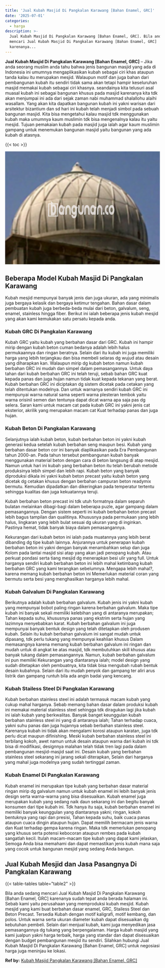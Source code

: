 ```yaml
---
title: 'Jual Kubah Masjid Di Pangkalan Karawang [Bahan Enamel, GRC]'
date: '2025-07-01'
categories:
  - harga
description: >-
  Jual Kubah Masjid Di Pangkalan Karawang [Bahan Enamel, GRC]. Bila anda sedang
  mencari Jual Kubah Masjid Di Pangkalan Karawang [Bahan Enamel, GRC]
  karenanya...
---
```


**Jual Kubah Masjid Di Pangkalan Karawang \[Bahan Enamel, GRC\]** – Jika anda seorang muslim anda tahu bahwa jenis bangunan masjid yang ada di Indonesia ini umumnya mengaplikasikan kubah sebagai ciri khas ataupun tanda kalau itu merupakan mesjid. Walaupun motif dan juga bahan dari pembangunan kubah itu sendiri tidak sama akan tetapi hampir keseluruhan masjid memakai kubah sebagai ciri khasnya. seandainya kita telusuri asal muasal kubah ini sebagai bangunan khusus pada masjid karenanya kita tdk akan menjumpai ini ada dari sejak zaman nabi muhammad shalallohu alaihi wasallam. Yang akan kita dapatkan bangunan kubah ini yakni warisan dari arsitektur bizantium dan sd hari ini kubah telah menjadi simbol pada sebuah bangunan masjid. Kita bisa mengetahui kalau masjid tdk menggunakan kubah maka umumnya kaum muslimin tdk bisa mengenalnya kalau itu yaitu mesjid. Tujuan pemakaian kubah pada masjid juga ialah agar kaum muslimin gampang untuk menemukan bangunan masjid yaitu bangunan yang ada kubah di atasnya.

{{< toc >}}

![Jual Kubah Masjid Di Pangkalan Karawang [Bahan Enamel, GRC]](/images/jual-kubah-masjid-16.png)

## Beberapa Model Kubah Masjid Di Pangkalan Karawang

Kubah mesjid mempunyai banyak jenis dan juga ukuran, ada yang minimalis juga bergaya kelasik dan bergaya ketimur tengahan. Bahan dasar dalam pembuatan kubah juga berbeda-beda mulai dari beton, galvalum, seng, enamel, stainless hingga fiber. Berikut ini ialah beberapa jenis kubah mesjid yang akan kami kemukakan satu persatu kepada anda.

### Kubah GRC Di Pangkalan Karawang

Kubah GRC yaitu kubah yang berbahan dasar dari GRC. Kubah ini hampir mirip dengan kubah beton cuman bedanya adalah lebih halus permukaannya dan ringan beratnya. Selain dari itu kubah ini juga memiliki harga yang lebih terjangkau dan bisa membeli selaras dg wujud atau desain yang diharapkan kan. Walaupun mirip dg kubah beton namun kubah berbahan GRC ini mudah dan simpel dalam pemasangannya. Untuk daya tahan dari kubah berbahan GRC ini telah teruji, sebab bahan GRC kuat kepada panas dan juga hujan namun tidak kuat kepada tekanan yang berat. Kubah berbahan GRC ini diciptakan dg sistem dicetak pada cetakan yang telah ditentukan modelnya. Dan untuk warnanya sendiri kubah GRC ini mempunyai warna natural sama seperti warna plesteran tembok yaitu warna orisinil semen dan tentunya dapat dicat warna apa saja pas dg selera. Saran kami untuk macam cat pada kubah GRC ini yakni jenis cat eksterior, akrilik yang merupakan macam cat Kuat terhadap panas dan juga hujan.

### Kubah Beton Di Pangkalan Karawang

Selanjutnya ialah kubah beton, kubah berbahan beton ini yakni kubah generasi kedua setelah kubah berbahan seng maupun besi. Kubah yang berbahan dasar beton cor ini banyak diaplikasikan pada Era Pembangunan tahun 2000-an. Pada tahun tersebut pembangunan kubah banyak menggunakan material beton dengan cara di beton langsung di atap mesjid. Namun untuk hari ini kubah yang berbahan beton itu telah berubah metode produksinya lebih simpel dan lebih rapi. Kubah beton yang banyak diproduksi dikala ini yakni kubah beton precast yaitu kubah beton yang dicetak dg cetakan khusus dengan berbahan campuran beton readymix bermutu. Kemudian dipadatkan dan dikeringkan pada temperatur tertentu sehingga kualitas dan juga kekuatannya teruji.

Kubah berbahan beton precast ini tdk utuh formatnya dalam separuh bulatan melainkan dibagi-bagi dalam beberapa puzle, agar gampang dalam pemasangannya. Dengan sistem seperti ini kubah berbahan beton precast lebih bagus tampilan dan qualitinya. Khususnya pada permukaan yang lebih halus, lingkaran yang lebih bulat sesuai dg ukuran yang di inginkan. Pastinya hemat, tidak banyak biaya dalam pemasangannya.

Kekurangan dari kubah beton ini ialah pada muatannya yang lebih berat dibanding dg tipe kubah lainnya. Anjurannya untuk penerapan kubah berbahan beton ini yakni dengan banyak menambahkan selup dan juga Kolom pada lantai masjid sisi atap yang akan jadi penopang kubah. Atau perkuat pondasi serta tiang mesjid dg menerapkan besi ulir yang full. Untuk harganya sendiri kubah berbahan beton ini lebih mahal ketimbang kubah berbahan GRC yang kami terangkan sebelumnya. Mengapa lebih mahal?, karena memang kubah berbahan beton ini Memerlukan material coran yang bermutu serta besi yang menghasilkan harganya lebih mahal.

### Kubah Galvalum Di Pangkalan Karawang

Berikutnya adalah kubah berbahan galvalum. Kubah jenis ini yakni kubah yang mempunyai bobot paling ringan karena berbahan galvalum. Maka tipe kubah ini banyak sekali memiliki kelebihan yang di antaranya merupakan; Tahan kepada suhu, khususnya panas yang ekstrim serta hujan yang lazimnya menyebabkan karat. Kubah berbahan galvalum ini juga mempunyai banyak bentuk design yang telah ditetapkan oleh produsen kubah. Selain itu kubah berbahan galvalum ini sangat mudah untuk dipasang, tdk perlu tukang yang mempunyai keahlian khusus Dalam memasangnya karena memang kubah berbahan galvalum ini ringan dan mudah untuk di angkat ke atas masjid, tdk membutuhkan skill khusus atau banyak tukang dalam pemasangannya. Namun, kubah berbahan galvalum ini pun memiliki Kekurangan yang diantaranya ialah; model design yang sudah ditetapkan oleh pembuatnya, kita tidak bisa mengubah rubah bentuk desain kubahnya. Selain dari itu mudah penyok dan gampang ter aliri arus listrik dan gampang runtuh bila ada angin badai yang kencang.

### Kubah Stailess Steel Di Pangkalan Karawang

Kubah berbahan stainless steel ini adalah termasuk macam kubah yang cukup mahal harganya. Sebab memang bahan dasar dalam produksi kubah ini memakai material stainless steel sehingga tdk diragukan lagi jika kubah ini ialah kubah yang berkwalitas. Banyak banget keunggulan kubah berbahan stainless steel ini yang di antaranya ialah; Tahan terhadap cuaca, yakni suhu panas dan juga hujannya sebab berbahan stainless steel. Karenanya kubah ini tidak akan mengalami korosi ataupun karatan, juga tdk perlu dicat maupun difinishing. Meski kubah berbahan stainless steel ini terbilang kokoh, awet namun untuk desain ataupun warna dari kubah ini tdk bisa di modifikasi, designnya malahan telah tidak tren lagi pada dalam pembangunan mesjid-masjid saat ini. Desain kubah yang berbahan stainless steel sekarang ini jarang sekali diterapkan, Selain dari harganya yang mahal juga modelnya yang sudah tertinggal zaman.

### Kubah Enamel Di Pangkalan Karawang

Kubah enamel ini merupakan tipe kubah yang berbahan dasar material ringan mirip dg galvalum namun untuk kubah enamel ini lebih banyak jenis design serta warna-warna yang bisa disesuaikan. Kubah enamel juga merupakan kubah yang sedang naik daun sekarang ini dan begitu banyak konsumen dari tipe kubah ini. Tdk hanya itu saja, kubah berbahan enamel ini memiliki banyak keunggulan yang diantaranya yakni; ringan, kokoh bentuknya yang rapi dan presisi, Tahan kepada suhu, baik cuaca panas ataupun cuaca dingin ataupun hujan. Dapat memilih bermacam jenis warna dan Kuat terhadap gempa karena ringan. Maka tdk memerlukan penopang yang khusus serta potensi kebocoran ataupun rembes pada kubah sangatlah kecil. Itulah macam-macam tipe kubah yang dapat kami jelaskan, Semoga Anda bisa memahami dan dapat memastikan jenis kubah mana saja yang cocok untuk bangunan mesjid yang sedang Anda bangun.

## Jual Kubah Mesjid dan Jasa Pasangnya Di Pangkalan Karawang

{{< table-tables table="table2" >}}

Bila anda sedang mencari Jual Kubah Masjid Di Pangkalan Karawang \[Bahan Enamel, GRC\] karenanya sudah tepat anda berada halaman ini. Sebab kami yaitu perusahaan yang memproduksi kubah mesjid. Kubah mesjid yang kami buat berbahan dasar enamel, GRC, Stailess Steel dan Beton Precast. Tersedia Kubah dengan motif kaligrafi, motif kembang, dan polos. Untuk warna serta ukuran diameter kubah dapat disesuaikan dg kebutuhan pembeli. Selain dari menjual kubah, kami juga menyedikan jasa pemasangannya dg tukang yang berpengalaman. Harga kubah masjid yang kami jualpun yakni harga terbaik, harga yang standar dan dapat disesuaikan dengan budget pembangunan mesjid itu sendiri. Silahkan hubungi Jual Kubah Masjid Di Pangkalan Karawang \[Bahan Enamel, GRC\] untuk negosiasi harga juga meninjau ke lokasi.

**Ref by:** [Kubah Masjid Pangkalan Karawang [Bahan Enamel, GRC]](https://id.wikipedia.org/wiki/Kubah)
